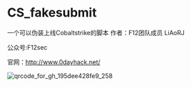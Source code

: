 # CS_fakesubmit
一个可以伪装上线Cobaltstrike的脚本  作者：F12团队成员 LiAoRJ

公众号:F12sec

官网：http://www.0dayhack.net/

![qrcode_for_gh_195dee428fe9_258](https://user-images.githubusercontent.com/80115065/133298753-d1d12c25-a165-4cae-b967-906dc744dae7.jpg)


